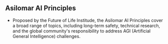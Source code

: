 ## Asilomar AI Principles
 - Proposed by the Future of Life Institude, the Asilomar AI Principles cover a broad range of topics, including long-term safety, technical research, and the global community's responsibility to address AGI
   (Artificial General Intelligence) challenges.
